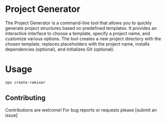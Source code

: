 # Project Generator

The Project Generator is a command-line tool that allows you to quickly generate project structures based on predefined templates. It provides an interactive interface to choose a template, specify a project name, and customize various options. The tool creates a new project directory with the chosen template, replaces placeholders with the project name, installs dependencies (optional), and initializes Git (optional).

# Usage

```bash
npx create-remixer
```

## Contributing

Contributions are welcome! For bug reports or requests please [submit an issue]
